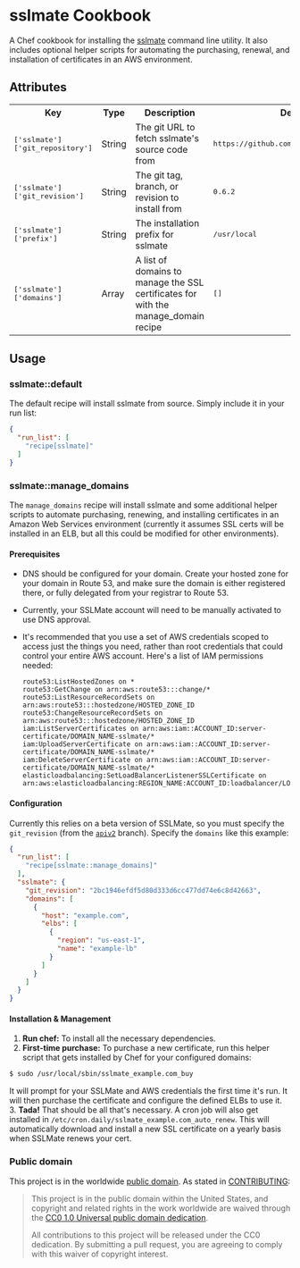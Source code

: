 # sslmate Cookbook

A Chef cookbook for installing the [sslmate](https://sslmate.com) command line utility. It also includes optional helper scripts for automating the purchasing, renewal, and installation of certificates in an AWS environment.

Attributes
----------

<table>
  <tr>
    <th>Key</th>
    <th>Type</th>
    <th>Description</th>
    <th>Default</th>
  </tr>
  <tr>
    <td><tt>['sslmate']['git_repository']</tt></td>
    <td>String</td>
    <td>The git URL to fetch sslmate's source code from</td>
    <td><tt>https://github.com/SSLMate/sslmate.git</tt></td>
  </tr>
  <tr>
    <td><tt>['sslmate']['git_revision']</tt></td>
    <td>String</td>
    <td>The git tag, branch, or revision to install from</td>
    <td><tt>0.6.2</tt></td>
  </tr>
  <tr>
    <td><tt>['sslmate']['prefix']</tt></td>
    <td>String</td>
    <td>The installation prefix for sslmate</td>
    <td><tt>/usr/local</tt></td>
  </tr>
  <tr>
    <td><tt>['sslmate']['domains']</tt></td>
    <td>Array</td>
    <td>A list of domains to manage the SSL certificates for with the manage_domain recipe</td>
    <td><tt>[]</tt></td>
  </tr>
</table>

## Usage

### sslmate::default

The default recipe will install sslmate from source. Simply include it in your run list:

```json
{
  "run_list": [
    "recipe[sslmate]"
  ]
}
```

### sslmate::manage_domains

The `manage_domains` recipe will install sslmate and some additional helper scripts to automate purchasing, renewing, and installing certificates in an Amazon Web Services environment (currently it assumes SSL certs will be installed in an ELB, but all this could be modified for other environments).

#### Prerequisites

- DNS should be configured for your domain. Create your hosted zone for your domain in Route 53, and make sure the domain is either registered there, or fully delegated from your registrar to Route 53.
- Currently, your SSLMate account will need to be manually activated to use DNS approval.
- It's recommended that you use a set of AWS credentials scoped to access just the things you need, rather than root credentials that could control your entire AWS account. Here's a list of IAM permissions needed:

  ```
  route53:ListHostedZones on *
  route53:GetChange on arn:aws:route53:::change/*
  route53:ListResourceRecordSets on arn:aws:route53:::hostedzone/HOSTED_ZONE_ID
  route53:ChangeResourceRecordSets on arn:aws:route53:::hostedzone/HOSTED_ZONE_ID
  iam:ListServerCertificates on arn:aws:iam::ACCOUNT_ID:server-certificate/DOMAIN_NAME-sslmate/*
  iam:UploadServerCertificate on arn:aws:iam::ACCOUNT_ID:server-certificate/DOMAIN_NAME-sslmate/*
  iam:DeleteServerCertificate on arn:aws:iam::ACCOUNT_ID:server-certificate/DOMAIN_NAME-sslmate/*
  elasticloadbalancing:SetLoadBalancerListenerSSLCertificate on arn:aws:elasticloadbalancing:REGION_NAME:ACCOUNT_ID:loadbalancer/LOAD_BALANCER_NAME
  ```

#### Configuration

Currently this relies on a beta version of SSLMate, so you must specify the `git_revision` (from the [`apiv2`](https://github.com/SSLMate/sslmate/tree/apiv2) branch). Specify the `domains` like this example:

```json
{
  "run_list": [
    "recipe[sslmate::manage_domains]"
  ],
  "sslmate": {
    "git_revision": "2bc1946efdf5d80d333d6cc477dd74e6c8d42663",
    "domains": [
      {
        "host": "example.com",
        "elbs": [
          {
            "region": "us-east-1",
            "name": "example-lb"
          }
        ]
      }
    ]
  }
}
```

#### Installation & Management

1. **Run chef:** To install all the necessary dependencies.
2. **First-time purchase:** To purchase a new certificate, run this helper script that gets installed by Chef for your configured domains:

  ```sh
  $ sudo /usr/local/sbin/sslmate_example.com_buy
  ```
  
  It will prompt for your SSLMate and AWS credentials the first time it's run. It will then purchase the certificate and configure the defined ELBs to use it.
3. **Tada!** That should be all that's necessary. A cron job will also get installed in `/etc/cron.daily/sslmate_example.com_auto_renew`. This will automatically download and install a new SSL certificate on a yearly basis when SSLMate renews your cert.

### Public domain

This project is in the worldwide [public domain](LICENSE.md). As stated in [CONTRIBUTING](CONTRIBUTING.md):

> This project is in the public domain within the United States, and copyright and related rights in the work worldwide are waived through the [CC0 1.0 Universal public domain dedication](https://creativecommons.org/publicdomain/zero/1.0/).
>
> All contributions to this project will be released under the CC0 dedication. By submitting a pull request, you are agreeing to comply with this waiver of copyright interest.
